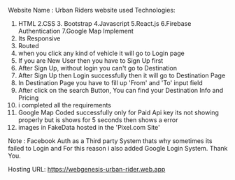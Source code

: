 Website Name : Urban Riders
website used Technologies:
 1. HTML 2.CSS  3. Bootstrap  4.Javascript  5.React.js  6.Firebase Authentication  7.Google Map Implement
1.  Its Responsive
2.  Routed
3.  when you click any kind of vehicle it will go to Login page 
4.  If you are New User then you have to Sign Up first 
5.  After Sign Up, without login you can't go to Destination
6.  After Sign Up then Login successfully then it will go to Destination Page
7.  In Destination Page you have to fill up 'From' and 'To' input field
8.  After click on the search Button, You can find your Destination Info and Pricing
9.  i completed all the requirements
10. Google Map Coded successfully only for Paid Api key its not showing properly but is shows for 5 
    seconds then shows a error
11. images in FakeData hosted in the 'Pixel.com Site'


Note : Facebook Auth as a Third party System thats why sometimes its failed to Login and For this reason i also added Google Login System. Thank You.


Hosting URL:  https://webgenesis-urban-rider.web.app
